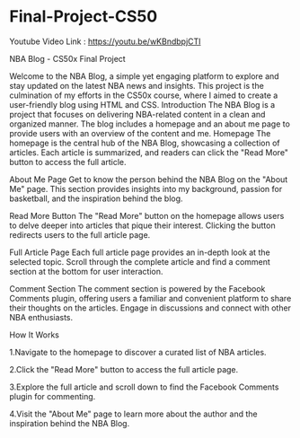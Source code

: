# Final-Project-CS50
Youtube Video Link : https://youtu.be/wKBndbpjCTI

NBA Blog - CS50x Final Project

Welcome to the NBA Blog, a simple yet engaging platform to explore and stay updated on the latest NBA news and insights. This project is the culmination of my efforts in the CS50x course, where I aimed to create a user-friendly blog using HTML and CSS.
Introduction
The NBA Blog is a project that focuses on delivering NBA-related content in a clean and organized manner. The blog includes a homepage and an about me page to provide users with an overview of the content and me.
Homepage
The homepage is the central hub of the NBA Blog, showcasing a collection of articles. Each article is summarized, and readers can click the "Read More" button to access the full article.

About Me Page
Get to know the person behind the NBA Blog on the "About Me" page. This section provides insights into my  background, passion for basketball, and the inspiration behind the blog.

Read More Button
The "Read More" button on the homepage allows users to delve deeper into articles that pique their interest. Clicking the button redirects users to the full article page.

Full Article Page
Each full article page provides an in-depth look at the selected topic. Scroll through the complete article and find a comment section at the bottom for user interaction.

Comment Section
The comment section is powered by the Facebook Comments plugin, offering users a familiar and convenient platform to share their thoughts on the articles. Engage in discussions and connect with other NBA enthusiasts.

How It Works

1.Navigate to the homepage to discover a curated list of NBA articles.

2.Click the "Read More" button to access the full article page.

3.Explore the full article and scroll down to find the Facebook Comments plugin for commenting.

4.Visit the "About Me" page to learn more about the author and the inspiration behind the NBA Blog.


